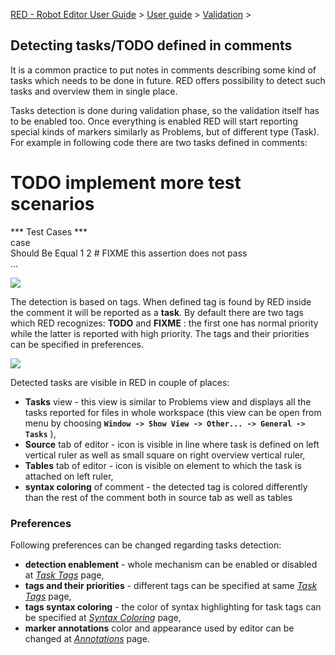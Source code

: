 [RED - Robot Editor User Guide](..\\..\\index.md) > [User
guide](..\\user_guide.md) > [Validation](..\\validation.md) >

## Detecting tasks/TODO defined in comments

It is a common practice to put notes in comments describing some kind of tasks
which needs to be done in future. RED offers possibility to detect such tasks
and overview them in single place.

Tasks detection is done during validation phase, so the validation itself has
to be enabled too. Once everything is enabled RED will start reporting special
kinds of markers similarly as Problems, but of different type (Task). For
example in following code there are two tasks defined in comments:

# TODO implement more test scenarios  
*** Test Cases ***  
case  
    Should Be Equal    1    2    # FIXME this assertion does not pass  
    ... 

![](images/editor_tasks.png)  

The detection is based on tags. When defined tag is found by RED inside the
comment it will be reported as a **task**. By default there are two tags which
RED recognizes: **TODO** and **FIXME** : the first one has normal priority
while the latter is reported with high priority. The tags and their priorities
can be specified in preferences.

![](images/tasks.png)  

Detected tasks are visible in RED in couple of places:

  * **Tasks** view - this view is similar to Problems view and displays all the tasks reported for files in whole workspace (this view can be open from menu by choosing **`Window -> Show View -> Other... -> General -> Tasks`** ), 
  * **Source** tab of editor - icon is visible in line where task is defined on left vertical ruler as well as small square on right overview vertical ruler, 
  * **Tables** tab of editor - icon is visible on element to which the task is attached on left ruler, 
  * **syntax coloring** of comment - the detected tag is colored differently than the rest of the comment both in source tab as well as tables 

### Preferences

Following preferences can be changed regarding tasks detection:

  * **detection enablement** \- whole mechanism can be enabled or disabled at _[Task Tags](javascript:executeCommand\('org.eclipse.ui.window.preferences\(preferencePageId=org.robotframework.ide.eclipse.main.plugin.preferences.tasks\)'\))_ page, 
  * **tags and their priorities** \- different tags can be specified at same _[Task Tags](javascript:executeCommand\('org.eclipse.ui.window.preferences\(preferencePageId=org.robotframework.ide.eclipse.main.plugin.preferences.tasks\)'\))_ page, 
  * **tags syntax coloring** \- the color of syntax highlighting for task tags can be specified at _[Syntax Coloring](javascript:executeCommand\('org.eclipse.ui.window.preferences\(preferencePageId=org.robotframework.ide.eclipse.main.plugin.preferences.editor.syntax\)'\))_ page, 
  * **marker annotations** color and appearance used by editor can be changed at _[Annotations](javascript:executeCommand\('org.eclipse.ui.window.preferences\(preferencePageId=org.eclipse.ui.editors.preferencePages.Annotations\)'\))_ page. 

